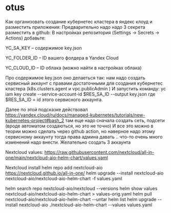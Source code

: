 # otus

Как организовать создание кубернетес кластера в яндекс клоуд и разместить приложения:
Предварительно надо надо 3 секрета разместить в github:
В настройках репозитория (Settings → Secrets → Actions) добавьте:

YC_SA_KEY – содержимое key.json

YC_FOLDER_ID – ID вашего фолдера в Yandex Cloud

YC_CLOUD_ID – ID облака (можно найти в настройках облака)

Про содержимое key.json оно делаеться так:
нам надо создать сервисный аккаунт с правами достаточными для создания кубернетес кластера (k8s.clusters.agent и vpc.publicAdmin
)
И запустить команду:
yc iam key create --service-account-id $RES_SA_ID --output key.json
где $RES_SA_ID = id этого сервисного аккаунта.

Далее по этой подсказке действовал
https://yandex.cloud/ru/docs/managed-kubernetes/tutorials/new-kubernetes-project#bash_2
там еще надо сначала создать сеть, подсети (вроде автоматом создаються, но это не точно)
 И все это можно в теории можно сделать через github action, но наверное надо этому сервисному аккаунту тогда права админа давать .. что-то очень много изменений надо внести.
Желательно создать 3 аккаунта


Nextcloud values:
https://raw.githubusercontent.com/nextcloud/all-in-one/main/nextcloud-aio-helm-chart/values.yaml

Nextcloud install
helm repo add nextcloud-aio https://nextcloud.github.io/all-in-one/
helm upgrade --install nextcloud-aio nextcloud-aio/nextcloud-aio-helm-chart -f values.yaml


helm search repo nextcloud-aio/nextcloud --versions
helm show values nextcloud-aio/nextcloud-aio-helm-chart  > values-orig.yaml
helm pull nextcloud-aio/nextcloud-aio-helm-chart  --untar
helm list
helm upgrade --install nextcloud-aio ./nextcloud-aio-helm-chart --values values.yaml
